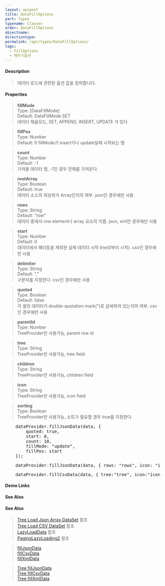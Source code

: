 ```yaml
---
layout: apipost
title: DataFillOptions
part: Types
typename: Classes
order: DataFillOptions
objectname: 
directiontype: 
permalink: /api/types/DataFillOptions/
tags: 
  - FillOptions
  - 채우기옵션
---
```


#### Description

> 데이터 로드에 관련된 옵션 값을 정의합니다. 

#### Properties

> **fillMode**         
> Type: [DataFillMode]    
> Default: DataFillMode.SET   
> 데이터 채움모드, SET, APPEND, INSERT, UPDATE 가 있다.    

> **fillPos**          
> Type: Number   
> Default: 0 
> fillMode가 insert거나 update일때 시작되는 행     

> **count**       
> Type: Number    
> Default: -1    
> 가져올 데이터 행, -1인 경우 전체를 가져온다.         

> **rootArray**         
> Type: Boolean   
> Default: true    
> 데이터 소스의 최상위가 Array인지의 여부. json인 경우에만 사용  

> **rows**         
> Type: String    
> Default: "row"    
> 데이터 중에서 row element나 array 요소의 이름. json, xml안 경우에만 사용     

> **start**  
> Type: Number  
> Default: 0  
> 데이터에서 해더등을 제외한 실제 데이터 시작 line(0부터 시작). csv인 경우에만 사용  

> **delimiter**  
> Type: String  
> Default: ","  
> 구분자를 지정한다. csv인 경우에만 사용   

> **quoted**  
> Type: Boolean  
> Default: false  
> 각 셀의 데이터가 double-quotation mark(")로 감싸여져 있는지의 여부. csv인 경우에만 사용    

> **parentId**  
> Type: Number  
> TreeProvider만 사용가능, parent row id  

> **tree**  
> Type: String  
> TreeProvider만 사용가능, tree field  

> **children**   
> Type: String  
> TreeProvider만 사용가능, children field  

> **icon**  
> Type: String  
> TreeProvider만 사용가능, icon field  

> **sorting**  
> Type: Boolean  
> TreeProvider만 사용가능, 소트가 필요할 경우 true를 지정한다.  

<pre class="prettyprint">
    dataProvider.fillJsonData(data, {
        quoted: true,
        start: 0,
        count: 10,
        fillMode: "update",
        fillPos: start
    });
</pre>

<pre class="prettyprint">
    dataProvider.fillJsonData(data, { rows: "rows", icon: "icon" });
</pre>

<pre class="prettyprint">
    dataProvider.fillCsvData(data, { tree:"tree", icon:"icon", quoted:true,  start:1 });
</pre>

#### Demo Links
#### See Also

#### See Also
> [Tree Load Json Array DataSet](http://demo.realgrid.com/Demo/TreeLoadJsonData) 참조  
> [Tree Load CSV DataSet](http://demo.realgrid.com/Demo/TreeLoadCsvData) 참조  
> [LazyLoadData](http://demo.realgrid.com/Demo/LazyLoadData) 참조  
> [PagingLazyLoading2](http://demo.realgrid.com/Demo/PagingLazyLoading2) 참조  

> [fillJsonData](/api/LocalDataProvider/fillJsonData/)   
> [fillCsvData](/api/LocalDataProvider/fillCsvData/)   
> [fillXmlData](/api/LocalDataProvider/fillXmlData/)   

> [Tree fillJsonData](/api/TreeDataProvider/fillJsonData/)   
> [Tree fillCsvData](/api/TreeDataProvider/fillCsvData/)   
> [Tree fillXmlData](/api/TreeDataProvider/fillXmlData/)   

